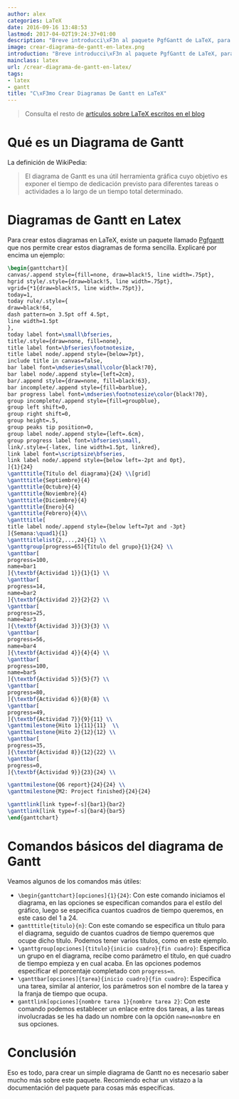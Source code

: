 ```yaml
---
author: alex
categories: LaTeX
date: 2016-09-16 13:48:53
lastmod: 2017-04-02T19:24:37+01:00
description: "Breve introducci\xF3n al paquete PgfGantt de LaTeX, para crear diagramas  de Gantt"
image: crear-diagrama-de-gantt-en-latex.png
introduction: "Breve introducci\xF3n al paquete PgfGantt de LaTeX, para crear diagramas  de Gantt"
mainclass: latex
url: /crear-diagrama-de-gantt-en-latex/
tags:
- latex
- gantt
title: "C\xF3mo Crear Diagramas De Gantt en LaTeX"
---
```


<figure>
  <amp-img sizes="(min-width: 800px) 800px, 100vw" on="tap:lightbox1" role="button" tabindex="0" layout="responsive" src="/img/crear-diagrama-de-gantt-en-latex.png" alt="C\xF3mo Crear Diagramas De Gantt en LaTeX" title="C\xF3mo Crear Diagramas De Gantt en LaTeX" width="800" height="335"></amp-img>
</figure>

> Consulta el resto de [artículos sobre LaTeX escritos en el blog](/categories/latex "Artículos sobre LaTeX")

# Qué es un Diagrama de Gantt

La definición de WikiPedia:

> El diagrama de Gantt es una útil herramienta gráfica cuyo objetivo es exponer el tiempo de dedicación previsto para diferentes tareas o actividades a lo largo de un tiempo total determinado.

<!--more--><!--ad-->

# Diagramas de Gantt en Latex

Para crear estos diagramas en LaTeX, existe un paquete llamado [Pgfgantt](http://bay.uchicago.edu/CTAN/graphics/pgf/contrib/pgfgantt/pgfgantt.pdf "Documentación de pgfgantt") que nos permite crear estos diagramas de forma sencilla. Explicaré por encima un ejemplo:

```latex
\begin{ganttchart}[
canvas/.append style={fill=none, draw=black!5, line width=.75pt},
hgrid style/.style={draw=black!5, line width=.75pt},
vgrid={*1{draw=black!5, line width=.75pt}},
today=1,
today rule/.style={
draw=black!64,
dash pattern=on 3.5pt off 4.5pt,
line width=1.5pt
},
today label font=\small\bfseries,
title/.style={draw=none, fill=none},
title label font=\bfseries\footnotesize,
title label node/.append style={below=7pt},
include title in canvas=false,
bar label font=\mdseries\small\color{black!70},
bar label node/.append style={left=2cm},
bar/.append style={draw=none, fill=black!63},
bar incomplete/.append style={fill=barblue},
bar progress label font=\mdseries\footnotesize\color{black!70},
group incomplete/.append style={fill=groupblue},
group left shift=0,
group right shift=0,
group height=.5,
group peaks tip position=0,
group label node/.append style={left=.6cm},
group progress label font=\bfseries\small,
link/.style={-latex, line width=1.5pt, linkred},
link label font=\scriptsize\bfseries,
link label node/.append style={below left=-2pt and 0pt},
]{1}{24}
\gantttitle{Título del diagrama}{24} \\[grid]
\gantttitle{Septiembre}{4}
\gantttitle{Octubre}{4}
\gantttitle{Noviembre}{4}
\gantttitle{Diciembre}{4}
\gantttitle{Enero}{4}
\gantttitle{Febrero}{4}\\
\gantttitle[
title label node/.append style={below left=7pt and -3pt}
]{Semana:\quad1}{1}
\gantttitlelist{2,...,24}{1} \\
\ganttgroup[progress=65]{Título del grupo}{1}{24} \\
\ganttbar[
progress=100,
name=bar1
]{\textbf{Actividad 1}}{1}{1} \\
\ganttbar[
progress=14,
name=bar2
]{\textbf{Actividad 2}}{2}{2} \\
\ganttbar[
progress=25,
name=bar3
]{\textbf{Actividad 3}}{3}{3} \\
\ganttbar[
progress=56,
name=bar4
]{\textbf{Actividad 4}}{4}{4} \\
\ganttbar[
progress=100,
name=bar5
]{\textbf{Actividad 5}}{5}{7} \\
\ganttbar[
progress=80,
]{\textbf{Actividad 6}}{8}{8} \\
\ganttbar[
progress=49,
]{\textbf{Actividad 7}}{9}{11} \\
\ganttmilestone{Hito 1}{11}{11}  \\
\ganttmilestone{Hito 2}{12}{12} \\
\ganttbar[
progress=35,
]{\textbf{Actividad 8}}{12}{22} \\
\ganttbar[
progress=0,
]{\textbf{Actividad 9}}{23}{24} \\

\ganttmilestone{Q6 report}{24}{24} \\
\ganttmilestone{M2: Project finished}{24}{24}

\ganttlink[link type=f-s]{bar1}{bar2}
\ganttlink[link type=f-s]{bar4}{bar5}
\end{ganttchart}
```

# Comandos básicos del diagrama de Gantt

Veamos algunos de los comandos más útiles:

- `\begin{ganttchart}[opciones]{1}{24}`: Con este comando iniciamos el diagrama, en las opciones se especifican comandos para el estilo del gráfico, luego se especifica cuantos cuadros de tiempo queremos, en este caso del 1 a 24.
- `gantttitle{titulo}{n}`: Con este comando se especifica un título para el diagrama, seguido de cuantos cuadros de tiempo queremos que ocupe dicho título. Podemos tener varios títulos, como en este ejemplo.
- `\ganttgroup[opciones]{titulo}{inicio cuadro}{fin cuadro}`: Especifica un grupo en el diagrama, recibe como parámetro el título, en qué cuadro de tiempo empieza y en cual acaba. En las opciones podemos especificar el porcentaje completado con `progress=n`.
- `\ganttbar[opciones]{tarea}{inicio cuadro}{fin cuadro}`: Especifica una tarea, similar al anterior, los parámetros son el nombre de la tarea y la franja de tiempo que ocupa.
- `ganttlink[opciones]{nombre tarea 1}{nombre tarea 2}`: Con este comando podemos establecer un enlace entre dos tareas, a las tareas involucradas se les ha dado un nombre con la opción `name=nombre` en sus opciones.

# Conclusión

Eso es todo, para crear un simple diagrama de Gantt no es necesario saber mucho más sobre este paquete. Recomiendo echar un vistazo a la documentación del paquete para cosas más específicas.
